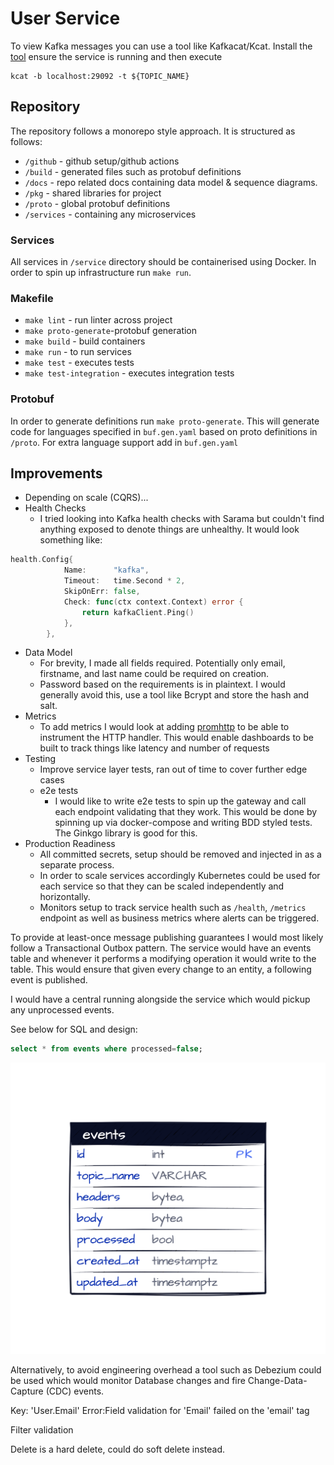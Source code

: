 # User Service

To view Kafka messages you can use a tool like Kafkacat/Kcat. Install the [tool](https://github.com/edenhill/kcat)
ensure the service is running and then execute 

```shell
kcat -b localhost:29092 -t ${TOPIC_NAME}
```

## Repository
The repository follows a monorepo style approach.
It is structured as follows:

* `/github` - github setup/github actions
* `/build` - generated files such as protobuf definitions
* `/docs` - repo related docs containing data model & sequence diagrams.
* `/pkg` - shared libraries for project
* `/proto` - global protobuf definitions
* `/services` - containing any microservices

### Services
All services in `/service` directory should be containerised using Docker.
In order to spin up infrastructure run `make run`.

### Makefile
* `make lint` - run linter across project
* `make proto-generate`-protobuf generation
* `make build` - build containers
* `make run` - to run services
* `make test` - executes tests
* `make test-integration` - executes integration tests

### Protobuf
In order to generate definitions run `make proto-generate`. This will
generate code for languages specified in `buf.gen.yaml` based on
proto definitions in `/proto`. For extra language support
add in `buf.gen.yaml`


## Improvements 
* Depending on scale (CQRS)...
* Health Checks
  * I tried looking into Kafka health checks with Sarama but couldn't find anything exposed to denote things are unhealthy.
It would look something like:
```go
health.Config{
			Name:      "kafka",
			Timeout:   time.Second * 2,
			SkipOnErr: false,
			Check: func(ctx context.Context) error {
				return kafkaClient.Ping()
			},
		},
```

* Data Model
  * For brevity, I made all fields required. Potentially only email, firstname, and last name could be required on creation.
  * Password based on the requirements is in plaintext. I would generally avoid this, use a tool like Bcrypt and store the hash and salt.
* Metrics
    * To add metrics I would look at adding [promhttp](https://github.com/prometheus/client_golang/tree/master/prometheus/promhttp) to be able to instrument the HTTP handler. This would enable
      dashboards to be built to track things like latency and number of requests
* Testing
  * Improve service layer tests, ran out of time to cover further edge cases
  * e2e tests
    * I would like to write e2e tests to spin up the gateway and call each endpoint validating that they work. This would be done by spinning up via docker-compose and writing BDD styled tests. The Ginkgo library is good for this.
* Production Readiness
  * All committed secrets, setup should be removed and injected in as a separate process.
  * In order to scale services accordingly Kubernetes could be used for each service
    so that they can be scaled independently and horizontally.
  * Monitors setup to track service health such as `/health`, `/metrics` endpoint as well
    as business metrics where alerts can be triggered.

To provide at least-once message publishing guarantees I would most likely follow a Transactional Outbox pattern.
The service would have an events table and whenever it performs a modifying operation
it would write to the table. This would ensure that given every change to an entity, a following event
is published.

I would have a central running alongside the service which would pickup 
any unprocessed events.

See below for SQL and design:
```sql
select * from events where processed=false;
```
![outbox pattern](./docs/img/outbox.png)

Alternatively, to avoid engineering overhead a tool such as Debezium could be used
which would monitor Database changes and fire Change-Data-Capture (CDC) events.


Key: 'User.Email' Error:Field validation for 'Email' failed on the 'email' tag

Filter validation

Delete is a hard delete, could do soft delete instead. 